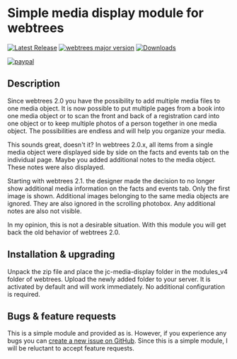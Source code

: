 Simple media display module for webtrees
==============================

[![Latest Release](https://img.shields.io/github/release/JustCarmen/webtrees-media-display.svg)][1]
[![webtrees major version](https://img.shields.io/badge/webtrees-v2.1.x-green)][2]
[![Downloads](https://img.shields.io/github/downloads/JustCarmen/webtrees-media-display/total.svg)]()

[![paypal](https://www.paypalobjects.com/en_US/i/btn/btn_donateCC_LG.gif)](https://www.paypal.com/cgi-bin/webscr?cmd=_donations&business=XPBC2W85M38AS&item_name=webtrees%20modules%20by%20JustCarmen&currency_code=EUR)

Description
------------
Since webtrees 2.0 you have the possibility to add multiple media files to one media object. It is now possible to put multiple pages from a book into one media object or to scan the front and back of a registration card into one object or to keep multiple photos of a person together in one media object. The possibilities are endless and will help you organize your media.

This sounds great, doesn't it? In webtrees 2.0.x, all items from a single media object were displayed side by side on the facts and events tab on the individual page. Maybe you added additional notes to the media object. These notes were also displayed.

Starting with webtrees 2.1. the designer made the decision to no longer show additional media information on the facts and events tab. Only the first image is shown. Additional images belonging to the same media objects are ignored. They are also ignored in the scrolling photobox. Any additional notes are also not visible.

In my opinion, this is not a desirable situation. With this module you will get back the old behavior of webtrees 2.0.

Installation & upgrading
------------------------
Unpack the zip file and place the jc-media-display folder in the modules_v4 folder of webtrees. Upload the newly added folder to your server. It is activated by default and will work immediately. No additional configuration is required.

Bugs & feature requests
-------------------------
This is a simple module and provided as is. However, if you experience any bugs you can [create a new issue on GitHub][3]. Since this is a simple module, I will be reluctant to accept feature requests.

 [1]: https://github.com/JustCarmen/webtrees-media-display/releases/latest
 [2]: https://webtrees.github.io/download/
 [3]: https://github.com/JustCarmen/webtrees-media-display/issues?state=open
